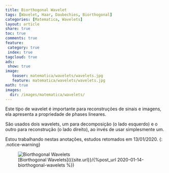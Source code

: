 ```yaml
---
title: Biorthogonal Wavelet
tags: [Wavelet, Haar, Daubechies, Biorthogonal]
categories: [Matematica, Wavelets]
layout: article
share: true
toc: true
comments: true
feature:
 category: true
 index: true
tagcloud: true
ads: 
 show: true
image:
   teaser: matematica/wavelets/wavelets.jpg
   feature: matematica/wavelets/wavelets.jpg
math: true
images:
  dir: /images/matematica/wavelets/
---
```


Este típo de wavelet é importante para reconstruções de sinais e imagens, ela apresenta a propriedade de phases lineares. 
<!--more-->

São usados dois wavelets, um para decomposição (o lado esquerdo) e o outro para reconstrução (o lado direito), ao invés de usar simplesmente um.


Estou trabalhando nestas anotações, estudos retomados em 13/01/2020.
{: .notice-warning}

<figure class="image">
  <img src="{{site.url}}/{page.images.url}}/ch01_intro62-Biorthogonal.gif" alt="Biorthogonal Wavelets" >
  <figcaption>[Biorthogonal Wavelets]({{site.url}}/{%post_url 2020-01-14-biorthogonal-wavelets %})</figcaption>
</figure>
